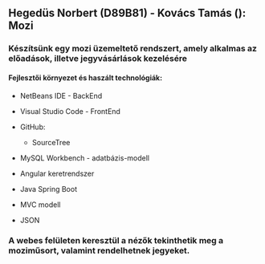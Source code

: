 ## Hegedüs Norbert (D89B81) - Kovács Tamás (): Mozi
### Készítsünk egy mozi üzemeltető rendszert, amely alkalmas az előadások, illetve jegyvásárlások kezelésére

#### Fejlesztői környezet és haszált technológiák:

- NetBeans IDE - BackEnd
- Visual Studio Code - FrontEnd
- GitHub:
	- SourceTree 
- MySQL Workbench - adatbázis-modell

- Angular keretrendszer
- Java Spring Boot
- MVC modell
- JSON

### A webes felületen keresztül a nézők tekinthetik meg a moziműsort, valamint rendelhetnek jegyeket.

